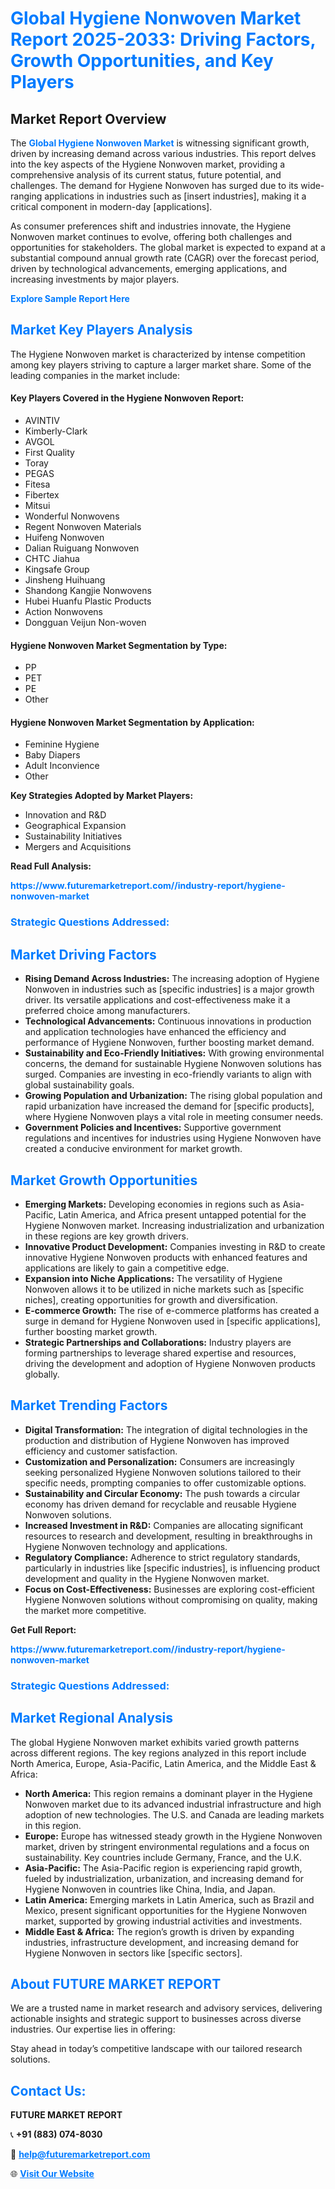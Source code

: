 <h1 style="color: #007BFF;">Global Hygiene Nonwoven Market Report 2025-2033: Driving Factors, Growth Opportunities, and Key Players</h1>

<section id="overview">
<h2>Market Report Overview</h2>
<p>The <a href="https://www.futuremarketreport.com//industry-report/hygiene-nonwoven-market" style="color: #007BFF; text-decoration: none;"><strong>Global Hygiene Nonwoven Market</strong></a> is witnessing significant growth, driven by increasing demand across various industries. This report delves into the key aspects of the Hygiene Nonwoven market, providing a comprehensive analysis of its current status, future potential, and challenges. The demand for Hygiene Nonwoven has surged due to its wide-ranging applications in industries such as [insert industries], making it a critical component in modern-day [applications].</p>
<p>As consumer preferences shift and industries innovate, the Hygiene Nonwoven market continues to evolve, offering both challenges and opportunities for stakeholders. The global market is expected to expand at a substantial compound annual growth rate (CAGR) over the forecast period, driven by technological advancements, emerging applications, and increasing investments by major players.</p>
</section>

<section id="overview">
<p><a href="https://www.futuremarketreport.com//request-sample/reportId=49289" style="color: #007BFF; text-decoration: none;"><strong>Explore Sample Report Here</strong></a></p>
</section>

<section id="key-players">
<h2 style="color: #007BFF;">Market Key Players Analysis</h2>
<p>The Hygiene Nonwoven market is characterized by intense competition among key players striving to capture a larger market share. Some of the leading companies in the market include:</p>
<h4>Key Players Covered in the Hygiene Nonwoven Report:</h4>
<ul><li>AVINTIV</li><li>Kimberly-Clark</li><li>AVGOL</li><li>First Quality</li><li>Toray</li><li>PEGAS</li><li>Fitesa</li><li>Fibertex</li><li>Mitsui</li><li>Wonderful Nonwovens</li><li>Regent Nonwoven Materials</li><li>Huifeng Nonwoven</li><li>Dalian Ruiguang Nonwoven</li><li>CHTC Jiahua</li><li>Kingsafe Group</li><li>Jinsheng Huihuang</li><li>Shandong Kangjie Nonwovens</li><li>Hubei Huanfu Plastic Products</li><li>Action Nonwovens</li><li>Dongguan Veijun Non-woven</li></ul>
<h4>Hygiene Nonwoven Market Segmentation by Type:</h4>
<ul><li>PP</li><li>PET</li><li>PE</li><li>Other</li></ul>

<h4>Hygiene Nonwoven Market Segmentation by Application:</h4>
<ul><li>Feminine Hygiene</li><li>Baby Diapers</li><li>Adult Inconvience</li><li>Other</li></ul>
<p><strong>Key Strategies Adopted by Market Players:</strong></p>
<ul>
<li>Innovation and R&D</li>
<li>Geographical Expansion</li>
<li>Sustainability Initiatives</li>
<li>Mergers and Acquisitions</li>
</ul>
</section>

<section>
<p><strong>Read Full Analysis: </strong></p><a href="https://www.futuremarketreport.com//industry-report/hygiene-nonwoven-market" style="color: #007BFF; text-decoration: none;"><strong>https://www.futuremarketreport.com//industry-report/hygiene-nonwoven-market</strong></a>
<h3 style="color: #007BFF;">Strategic Questions Addressed:</h3>
</section>

<section id="driving-factors">
<h2 style="color: #007BFF;">Market Driving Factors</h2>
<ul>
<li><strong>Rising Demand Across Industries:</strong> The increasing adoption of Hygiene Nonwoven in industries such as [specific industries] is a major growth driver. Its versatile applications and cost-effectiveness make it a preferred choice among manufacturers.</li>
<li><strong>Technological Advancements:</strong> Continuous innovations in production and application technologies have enhanced the efficiency and performance of Hygiene Nonwoven, further boosting market demand.</li>
<li><strong>Sustainability and Eco-Friendly Initiatives:</strong> With growing environmental concerns, the demand for sustainable Hygiene Nonwoven solutions has surged. Companies are investing in eco-friendly variants to align with global sustainability goals.</li>
<li><strong>Growing Population and Urbanization:</strong> The rising global population and rapid urbanization have increased the demand for [specific products], where Hygiene Nonwoven plays a vital role in meeting consumer needs.</li>
<li><strong>Government Policies and Incentives:</strong> Supportive government regulations and incentives for industries using Hygiene Nonwoven have created a conducive environment for market growth.</li>
</ul>
</section>

<section id="growth-opportunities">
<h2 style="color: #007BFF;">Market Growth Opportunities</h2>
<ul>
<li><strong>Emerging Markets:</strong> Developing economies in regions such as Asia-Pacific, Latin America, and Africa present untapped potential for the Hygiene Nonwoven market. Increasing industrialization and urbanization in these regions are key growth drivers.</li>
<li><strong>Innovative Product Development:</strong> Companies investing in R&D to create innovative Hygiene Nonwoven products with enhanced features and applications are likely to gain a competitive edge.</li>
<li><strong>Expansion into Niche Applications:</strong> The versatility of Hygiene Nonwoven allows it to be utilized in niche markets such as [specific niches], creating opportunities for growth and diversification.</li>
<li><strong>E-commerce Growth:</strong> The rise of e-commerce platforms has created a surge in demand for Hygiene Nonwoven used in [specific applications], further boosting market growth.</li>
<li><strong>Strategic Partnerships and Collaborations:</strong> Industry players are forming partnerships to leverage shared expertise and resources, driving the development and adoption of Hygiene Nonwoven products globally.</li>
</ul>
</section>

<section id="trending-factors">
<h2 style="color: #007BFF;">Market Trending Factors</h2>
<ul>
<li><strong>Digital Transformation:</strong> The integration of digital technologies in the production and distribution of Hygiene Nonwoven has improved efficiency and customer satisfaction.</li>
<li><strong>Customization and Personalization:</strong> Consumers are increasingly seeking personalized Hygiene Nonwoven solutions tailored to their specific needs, prompting companies to offer customizable options.</li>
<li><strong>Sustainability and Circular Economy:</strong> The push towards a circular economy has driven demand for recyclable and reusable Hygiene Nonwoven solutions.</li>
<li><strong>Increased Investment in R&D:</strong> Companies are allocating significant resources to research and development, resulting in breakthroughs in Hygiene Nonwoven technology and applications.</li>
<li><strong>Regulatory Compliance:</strong> Adherence to strict regulatory standards, particularly in industries like [specific industries], is influencing product development and quality in the Hygiene Nonwoven market.</li>
<li><strong>Focus on Cost-Effectiveness:</strong> Businesses are exploring cost-efficient Hygiene Nonwoven solutions without compromising on quality, making the market more competitive.</li>
</ul>
</section>

<section>
<p><strong>Get Full Report: </strong></p><a href="https://www.futuremarketreport.com//industry-report/hygiene-nonwoven-market" style="color: #007BFF; text-decoration: none;"><strong>https://www.futuremarketreport.com//industry-report/hygiene-nonwoven-market</strong></a>
<h3 style="color: #007BFF;">Strategic Questions Addressed:</h3>
</section>


<section id="regional-analysis">
<h2 style="color: #007BFF;">Market Regional Analysis</h2>
<p>The global Hygiene Nonwoven market exhibits varied growth patterns across different regions. The key regions analyzed in this report include North America, Europe, Asia-Pacific, Latin America, and the Middle East & Africa:</p>
<ul>
<li><strong>North America:</strong> This region remains a dominant player in the Hygiene Nonwoven market due to its advanced industrial infrastructure and high adoption of new technologies. The U.S. and Canada are leading markets in this region.</li>
<li><strong>Europe:</strong> Europe has witnessed steady growth in the Hygiene Nonwoven market, driven by stringent environmental regulations and a focus on sustainability. Key countries include Germany, France, and the U.K.</li>
<li><strong>Asia-Pacific:</strong> The Asia-Pacific region is experiencing rapid growth, fueled by industrialization, urbanization, and increasing demand for Hygiene Nonwoven in countries like China, India, and Japan.</li>
<li><strong>Latin America:</strong> Emerging markets in Latin America, such as Brazil and Mexico, present significant opportunities for the Hygiene Nonwoven market, supported by growing industrial activities and investments.</li>
<li><strong>Middle East & Africa:</strong> The region’s growth is driven by expanding industries, infrastructure development, and increasing demand for Hygiene Nonwoven in sectors like [specific sectors].</li>
</ul>
</section>

<footer>
<h2 style="color: #007BFF;">About FUTURE MARKET REPORT</h2>
<p>We are a trusted name in market research and advisory services, delivering actionable insights and strategic support to businesses across diverse industries. Our expertise lies in offering:</p>

<p>Stay ahead in today’s competitive landscape with our tailored research solutions.</p>

<h2 style="color: #007BFF;">Contact Us:</h2>
<p><strong>FUTURE MARKET REPORT</strong></p>
<p>📞 <strong>+91 (883) 074-8030</strong></p>
<p>📧 <strong><a href="mailto:help@futuremarketreport.com" style="color: #007BFF;">help@futuremarketreport.com</a></strong></p>
<p>🌐 <strong><a href="https://www.futuremarketreport.com/" style="color: #007BFF;">Visit Our Website</a></strong></p>
</footer>